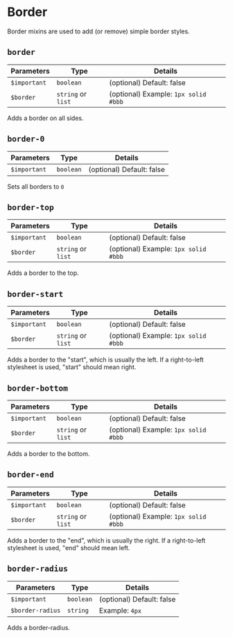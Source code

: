 # Border

Border mixins are used to add (or remove) simple border styles.


## `border`

| Parameters | Type | Details |
| ---------- | ---- | ------- |
| `$important` | `boolean` | (optional) Default: false |
| `$border` | `string` or `list` | (optional) Example: `1px solid #bbb` |

Adds a border on all sides.


## `border-0`

| Parameters | Type | Details |
| ---------- | ---- | ------- |
| `$important` | `boolean` | (optional) Default: false |

Sets all borders to `0`


## `border-top`

| Parameters | Type | Details |
| ---------- | ---- | ------- |
| `$important` | `boolean` | (optional) Default: false |
| `$border` | `string` or `list` | (optional) Example: `1px solid #bbb` |

Adds a border to the top.


## `border-start`

| Parameters | Type | Details |
| ---------- | ---- | ------- |
| `$important` | `boolean` | (optional) Default: false |
| `$border` | `string` or `list` | (optional) Example: `1px solid #bbb` |

Adds a border to the "start", which is usually the left. If a right-to-left
stylesheet is used, "start" should mean right.


## `border-bottom`

| Parameters | Type | Details |
| ---------- | ---- | ------- |
| `$important` | `boolean` | (optional) Default: false |
| `$border` | `string` or `list` | (optional) Example: `1px solid #bbb` |

Adds a border to the bottom.


## `border-end`

| Parameters | Type | Details |
| ---------- | ---- | ------- |
| `$important` | `boolean` | (optional) Default: false |
| `$border` | `string` or `list` | (optional) Example: `1px solid #bbb` |

Adds a border to the "end", which is usually the right. If a right-to-left
stylesheet is used, "end" should mean left.


## `border-radius`

| Parameters | Type | Details |
| ---------- | ---- | ------- |
| `$important` | `boolean` | (optional) Default: false |
| `$border-radius` | `string` | Example: `4px` |

Adds a border-radius.
